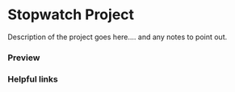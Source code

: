 # Stopwatch Project
Description of the project goes here.... and any notes to point out.

### Preview


### Helpful links